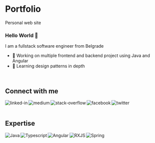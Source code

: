 # Portfolio
Personal web site

### Hello World 👋
I am a fullstack software engineer from Belgrade 

- 🔭 Working on multiple frontend and backend project using Java and Angular
- 🌱 Learning design patterns in depth
<br>

## Connect with me

[<img align="left" alt="linked-in" src="https://img.shields.io/badge/linkedin-%230077B5.svg?&style=for-the-badge&logo=linkedin&logoColor=white" />](https://www.linkedin.com/in/sa%C5%A1a-popovi%C4%87-98b15a2)
[<img align="left" alt="medium" src="https://img.shields.io/badge/medium-%2312100E.svg?&style=for-the-badge&logo=medium&logoColor=white" />](https://56faisal.medium.com/)
[<img align="left" alt="stack-overflow" src="https://img.shields.io/badge/stack%20overflow-FE7A16?logo=stack-overflow&logoColor=white&style=for-the-badge" />](https://stackoverflow.com/users/5379437/mohammad-faisal)
[<img align="left" alt="facebook" src="https://img.shields.io/badge/facebook-%231877F2.svg?&style=for-the-badge&logo=facebook&logoColor=white" />](https://www.facebook.com/56faisal/)
[<img align="left" alt="twitter" src="https://img.shields.io/badge/twitter-%231DA1F2.svg?&style=for-the-badge&logo=twitter&logoColor=white" />](https://twitter.com/Mohamma88766694)

<br>
<br>

## Expertise
<img align="left" alt="Java" src="https://img.shields.io/badge/java-%23ED8B00.svg?style=for-the-badge&logo=java&logoColor=white" />
<img align="left" alt="Typescript" src="https://img.shields.io/badge/typescript-%23007ACC.svg?style=for-the-badge&logo=typescript&logoColor=white" />
<img align="left" alt="Angular" src="https://img.shields.io/badge/angular-%23DD0031.svg?style=for-the-badge&logo=angular&logoColor=white" />
<img align="left" alt="RXJS" src="https://img.shields.io/badge/rxjs-%23B7178C.svg?style=for-the-badge&logo=reactivex&logoColor=white" />
<img align="left" alt="Spring" src="https://img.shields.io/badge/spring-%236DB33F.svg?style=for-the-badge&logo=spring&logoColor=white" />

<br>
<br>
